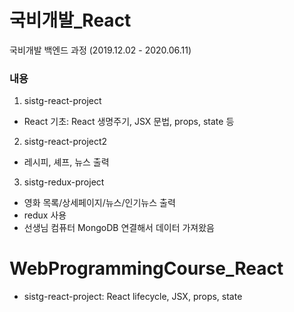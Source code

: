 # 국비개발_React       
국비개발 백엔드 과정 (2019.12.02 - 2020.06.11)      
    
### 내용     
 1. sistg-react-project
 - React 기초: React 생명주기, JSX 문법, props, state 등     
 2. sistg-react-project2   
 - 레시피, 셰프, 뉴스 출력    
 3. sistg-redux-project    
 - 영화 목록/상세페이지/뉴스/인기뉴스 출력     
 - redux 사용     
 - 선생님 컴퓨터 MongoDB 연결해서 데이터 가져왔음    


# WebProgrammingCourse_React      
 - sistg-react-project: React lifecycle, JSX, props, state     
